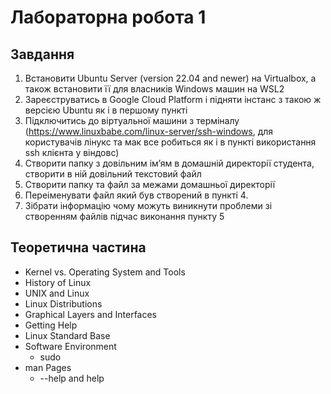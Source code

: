 # Лабораторна робота 1

## Завдання

1. Встановити Ubuntu Server (version 22.04 and newer) на Virtualbox, а також встановити її для власників  Windows машин на WSL2
2. Зареєструватись в Google Cloud Platform і підняти інстанс з такою ж версією Ubuntu як і в першому пункті
3. Підключитись до віртуальної машини з терміналу (<https://www.linuxbabe.com/linux-server/ssh-windows>, для користувачів лінукс та мак все робиться як і в пункті використання ssh клієнта у віндовс)
4. Створити папку з довільним імʼям в домашній директорії студента, створити в ній довільний текстовий файл
5. Створити папку та файл за межами домашньої директорії
6. Переіменувати файл який був створений в пункті 4.
7. Зібрати інформацію чому можуть виникнути проблеми зі створенням файлів підчас виконання пункту 5

## Теоретична частина

- Kernel vs. Operating System and Tools
- History of Linux
- UNIX and Linux
- Linux Distributions
- Graphical Layers and Interfaces
- Getting Help
- Linux Standard Base
- Software Environment
  - sudo
- man Pages
  - --help and help
